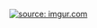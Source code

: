 <a href="http://imgur.com/8m9AnB1"><img src="http://i.imgur.com/8m9AnB1.png" title="source: imgur.com" /></a>